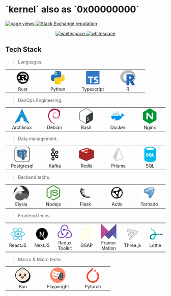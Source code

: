 <h1 align="left" id="macropower-title">`kernel` also as `0x00000000`</h1>
<p align="left">
  <a href="https://github.com/whitespace-v/whitespace-v">
    <img src="https://komarev.com/ghpvc/?username=whitespace-v" alt="page views" />
  </a>
  <a href="https://stackoverflow.com/users/19308608">
    <img alt="Stack Exchange reputation" src="https://img.shields.io/stackexchange/stackoverflow/r/19308608?color=orange&label=reputation&logo=stackoverflow">
  </a>
</p>

<p align="center" height="300">
    <a href="#whitespace-v-title">
      <img src="https://github-readme-stats.vercel.app/api/top-langs/?username=whitespace-v&hide=javascript,html,css,scss&show_icons=true&theme=radical" alt="whitespace" />
    </a>
    <a href="#whitespace-v-title" margin-left="15">
      <img src="https://github-readme-stats.vercel.app/api?username=whitespace-v&show_icons=true&theme=radical" alt="whitespace" />
    </a>
</p>

<h2 align="left" id="whitespace-v-tech">Tech Stack</h2>

> Languages.

<table>
  <tr>
    <td align="center" width="96">
      <a href="#whitespace-v-tech">
        <img src="./img/langs/rust.svg" width="48" height="48" alt="Rust" />
      </a>
      <br>Rust
    </td>
    <td align="center" width="96">
      <a href="#whitespace-v-tech">
        <img src="./img/langs/python.svg" width="48" height="48" alt="Python" />
      </a>
      <br>Python
    </td>
    <td align="center" width="96">
      <a href="#whitespace-v-tech">
        <img src="./img/langs/typescript.svg" width="48" height="48" alt="Typescript" />
      </a>
      <br>Typescript
    </td>
    <td align="center" width="96">
      <a href="#whitespace-v-tech">
        <img src="./img/langs/r.svg" width="48" height="48" alt="R" />
      </a>
      <br>R
    </td>
  </tr>
</table>

> DevOps Engineering.

<table>
  <tr>
    <td align="center" width="96">
      <a href="#whitespace-v-tech">
        <img src="./img/devops/archlinux.svg" width="48" height="48" alt="Archlinux" />
      </a>
      <br>Archlinux
    </td>
    <td align="center" width="96">
      <a href="#whitespace-v-tech">
        <img src="./img/devops/debian.svg" width="48" height="48" alt="Debian" />
      </a>
      <br>Debian
    </td>
    <td align="center" width="96">
      <a href="#whitespace-v-tech">
        <img src="./img/devops/bash.svg" width="48" height="48" alt="Bash" />
      </a>
      <br>Bash
    </td>
    <td align="center" width="96">
      <a href="#whitespace-v-tech">
        <img src="./img/devops/docker.svg" width="48" height="48" alt="Docker" />
      </a>
      <br>Docker
    </td>
    <td align="center" width="96">
      <a href="#whitespace-v-tech">
        <img src="./img/devops/nginx.svg" width="48" height="48" alt="Nginx" />
      </a>
      <br>Nginx
    </td>
  </tr>
</table>

> Data management.

<table>
 <tr>
    <td align="center" width="96">
      <a href="#whitespace-v-tech">
        <img src="./img/data/postgresql.svg" width="48" height="48" alt="Postgresql" />
      </a>
      <br>Postgresql
    </td>
    <td align="center" width="96">
      <a href="#whitespace-v-tech">
        <img src="./img/data/kafka.svg" width="48" height="48" alt="Kafka" />
      </a>
      <br>Kafka
    </td>
    <td align="center" width="96">
      <a href="#whitespace-v-tech">
        <img src="./img/data/redis.svg" width="48" height="48" alt="Redis" />
      </a>
      <br>Redis
    </td>
    <td align="center" width="96">
      <a href="#whitespace-v-tech">
        <img src="./img/data/prisma.svg" width="48" height="48" alt="Prisma" />
      </a>
      <br>Prisma
    </td>
    <td align="center" width="96">
      <a href="#whitespace-v-tech">
        <img src="./img/data/sql.svg" width="48" height="48" alt="SQL" />
      </a>
      <br>SQL
    </td>
  </tr>
</table>

> Backend techs.

<table>
 <tr>
    <td align="center" width="96">
      <a href="#whitespace-v-tech">
        <img src="./img/back/elysia.svg" width="48" height="48" alt="Elysia" />
      </a>
      <br>Elysia
    </td>
    <td align="center" width="96">
      <a href="#whitespace-v-tech">
        <img src="./img/back/nodejs.svg" width="48" height="48" alt="Nodejs" />
      </a>
      <br>Nodejs
    </td>
    <td align="center" width="96">
      <a href="#whitespace-v-tech">
        <img src="./img/back/flask.svg" width="48" height="48" alt="Flask" />
      </a>
      <br>Flask
    </td>
    <td align="center" width="96">
      <a href="#whitespace-v-tech">
        <img src="./img/back/actix.svg" width="48" height="48" alt="Actix" />
      </a>
      <br>Actix
    </td>
    <td align="center" width="96">
      <a href="#whitespace-v-tech">
        <img src="./img/back/tornado.svg" width="48" height="48" alt="Tornado" />
      </a>
      <br>Tornado
    </td>
  </tr>
</table>

> Frontend techs.

<table>
 <tr>
    <td align="center" width="96">
      <a href="#whitespace-v-tech">
        <img src="./img/front/react.svg" width="48" height="48" alt="ReactJS" />
      </a>
      <br>ReactJS
    </td>
    <td align="center" width="96">
      <a href="#whitespace-v-tech">
        <img src="./img/front/nextjs.svg" width="48" height="48" alt="NextJS" />
      </a>
      <br>NextJS
    </td>
    <td align="center" width="96">
      <a href="#whitespace-v-tech">
        <img src="./img/front/redux.svg" width="48" height="48" alt="Redux Toolkit" />
      </a>
      <br>Redux Toolkit
    </td>
    <td align="center" width="96">
      <a href="#whitespace-v-tech">
        <img src="./img/front/gsap.svg" width="48" height="48" alt="GSAP" />
      </a>
      <br>GSAP
    </td>
    <td align="center" width="96">
      <a href="#whitespace-v-tech">
        <img src="./img/front/framerm.svg" width="48" height="48" alt="Framer Motion" />
      </a>
      <br>Framer Motion
    </td>
    <td align="center" width="96">
      <a href="#whitespace-v-tech">
        <img src="./img/front/threejs.svg" width="48" height="48" alt="Three js" />
      </a>
      <br>Three.js
    </td>
    <td align="center" width="96">
      <a href="#whitespace-v-tech">
        <img src="./img/front/lottie.svg" width="48" height="48" alt="Lottie" />
      </a>
      <br>Lottie
    </td>
  </tr>
</table>

> Macro & Micro techs.

<table>
 <tr>
    <td align="center" width="96">
      <a href="#whitespace-v-tech">
        <img src="./img/tech/bun.svg" width="48" height="48" alt="Bun" />
      </a>
      <br>Bun
    </td>
    <td align="center" width="96">
      <a href="#whitespace-v-tech">
        <img src="./img/tech/playwright.svg" width="48" height="48" alt="Playwright" />
      </a>
      <br>Playwright
    </td>
    <td align="center" width="96">
      <a href="#whitespace-v-tech">
        <img src="./img/tech/pytorch.svg" width="48" height="48" alt="Pytorch" />
      </a>
      <br>Pytorch
    </td>
  </tr>
</table>


